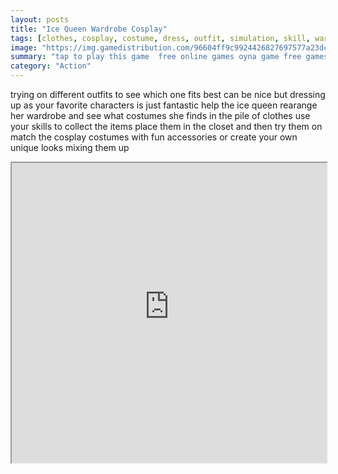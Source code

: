 ```yaml
---
layout: posts
title: "Ice Queen Wardrobe Cosplay"
tags: [clothes, cosplay, costume, dress, outfit, simulation, skill, wardrobe, free, online, games, oyna, game, free, games, play, play, games]
image: "https://img.gamedistribution.com/96604ff9c9924426827697577a23dcac.jpg"
summary: "tap to play this game  free online games oyna game free games play play games"
category: "Action"
---
```


trying on different outfits to see which one fits best can be nice but dressing up as your favorite characters is just fantastic help the ice queen rearange her wardrobe and see what costumes she finds in the pile of clothes use your skills to collect the items place them in the closet and then try them on match the cosplay costumes with fun accessories or create your own unique looks mixing them up

<iframe width="100%" height="480px;" src="https://html5.gamedistribution.com/96604ff9c9924426827697577a23dcac/"></iframe>